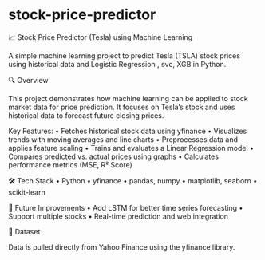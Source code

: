 # stock-price-predictor
📈 Stock Price Predictor (Tesla) using Machine Learning

A simple machine learning project to predict Tesla (TSLA) stock prices using historical data and Logistic Regression , svc, XGB in Python.

🔍 Overview

This project demonstrates how machine learning can be applied to stock market data for price prediction. It focuses on Tesla’s stock and uses historical data to forecast future closing prices.

Key Features:
	•	Fetches historical stock data using yfinance
	•	Visualizes trends with moving averages and line charts
	•	Preprocesses data and applies feature scaling
	•	Trains and evaluates a Linear Regression model
	•	Compares predicted vs. actual prices using graphs
	•	Calculates performance metrics (MSE, R² Score)

🛠️ Tech Stack
	•	Python
	•	yfinance
	•	pandas, numpy
	•	matplotlib, seaborn
	•	scikit-learn

📌 Future Improvements
	•	Add LSTM for better time series forecasting
	•	Support multiple stocks
	•	Real-time prediction and web integration

📂 Dataset

Data is pulled directly from Yahoo Finance using the yfinance library.